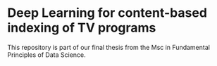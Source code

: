 # Deep Learning for content-based indexing of TV programs

This repository is part of our final thesis from the Msc in Fundamental Principles of Data Science.

